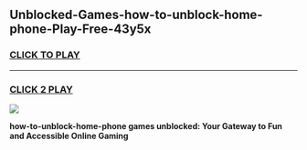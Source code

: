 
## Unblocked-Games-how-to-unblock-home-phone-Play-Free-43y5x
<h3>
<a href="https://premium76.site?title=how-to-unblock-home-phone&ref=18A1">CLICK TO PLAY</a></h3>
<hr>

<h3>
<a href="https://premium76.site?title=how-to-unblock-home-phone&ref=18A1">CLICK 2 PLAY</a>
  
</h3>

<a href="https://premium76.site?title=how-to-unblock-home-phone&ref=18A1"><img src="https://clearcache.store/games.png"></a>


**how-to-unblock-home-phone games unblocked: Your Gateway to Fun and Accessible Online Gaming**
